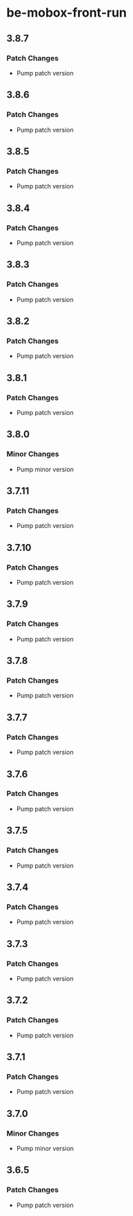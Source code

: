 # be-mobox-front-run

## 3.8.7

### Patch Changes

-   Pump patch version

## 3.8.6

### Patch Changes

-   Pump patch version

## 3.8.5

### Patch Changes

-   Pump patch version

## 3.8.4

### Patch Changes

-   Pump patch version

## 3.8.3

### Patch Changes

-   Pump patch version

## 3.8.2

### Patch Changes

-   Pump patch version

## 3.8.1

### Patch Changes

-   Pump patch version

## 3.8.0

### Minor Changes

-   Pump minor version

## 3.7.11

### Patch Changes

-   Pump patch version

## 3.7.10

### Patch Changes

-   Pump patch version

## 3.7.9

### Patch Changes

-   Pump patch version

## 3.7.8

### Patch Changes

-   Pump patch version

## 3.7.7

### Patch Changes

-   Pump patch version

## 3.7.6

### Patch Changes

-   Pump patch version

## 3.7.5

### Patch Changes

-   Pump patch version

## 3.7.4

### Patch Changes

-   Pump patch version

## 3.7.3

### Patch Changes

-   Pump patch version

## 3.7.2

### Patch Changes

-   Pump patch version

## 3.7.1

### Patch Changes

-   Pump patch version

## 3.7.0

### Minor Changes

-   Pump minor version

## 3.6.5

### Patch Changes

-   Pump patch version
